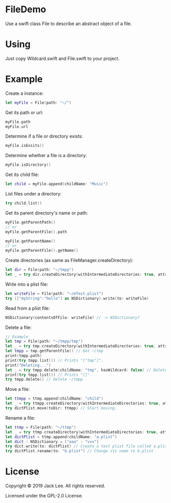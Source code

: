 # FileDemo
Use a swift class File to describe an abstract object of a file.

# Using
Just copy Wildcard.swift and File.swift to your project.

# Example
Create a instance: 
```Swift
let myFile = File(path: "~/")
```
Get its path or url: 
```Swift
myFile.path
myFile.url
```
Determine if a file or directory exists: 
```Swift
myFile.isExsits()
```
Determine whether a file is a directory: 
```Swift
myFile.isDirectory()
```
Get its child file: 
```Swift
let child = myFile.append(childName: "Music")
```
List files under a directory:
```Swift
try child.list()
```
Get its parent directory's name or path: 
```Swift
myFile.getParentPath()
// or 
myFile.getParentFile().path

myFile.getParentName()
// or
myFile.getParentFile().getName()
```
Create directories (as same as FileManager.createDirectory):
```Swift
let dir = File(path: "~/tmpp")
let _ = try dir.createDirectory(withIntermediateDirectories: true, attributes: nil)
```
Write into a plist file: 
```Swift
let writeFile = File(path: "~/mTest.plist")
try (["myString":"hello"] as NSDictionary).write(to: writeFile)
```
Read from a plist file: 
```Swift
NSDictionary(contentsOfFile: writeFile) // -> NSDictionary?
```
Delete a file: 
```Swift
// Example
let tmp = File(path: "~/tmpp/tmp")
let _ = try tmp.createDirectory(withIntermediateDirectories: true, attributes: nil) // Create
let tmpp = tmp.getParentFile() // Get ~/tmp
print(tmpp.path)
print(try tmpp.list()) // Prints "["tmp"]".
print("Deleting...")
let _ = try tmpp.delete(childName: "tmp", hasWildcard: false) // Delete it.
print(try tmpp.list()) // Prints "[]".
try tmpp.delete() // Delete ~/tmpp
```
Move a file: 
```Swift
let ttmpp = ttmp.append(childName: "child")
let _ = try ttmpp.createDirectory(withIntermediateDirectories: true, attributes: nil) // Create a destiny directory for moving.
try dictPlist.move(toDir: ttmpp) // Start moving.
```
Rename a file: 
```Swift
let ttmp = File(path: "~/ttmp")
let _ = try ttmp.createDirectory(withIntermediateDirectories: true, attributes: nil) // Create tmp directory.
let dictPlist = ttmp.append(childName: "a.plist")
let dict : NSDictionary = ["aaa" : "vvv"]
try dict.write(to: dictPlist) // Create a test plist file called a.plist.
try dictPlist.rename(to: "b.plist") // Change its name to b.plist
```

# License
Copyright © 2019 Jack Lee. All rights reserved.

Licensed under the GPL-2.0 License.
